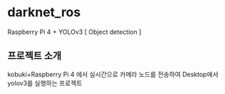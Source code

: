 # darknet_ros
Raspberry Pi 4 + YOLOv3 [ Object detection ]

## 프로젝트 소개
kobuki+Raspberry Pi 4 에서 실시간으로 카메라 노드를 전송하여 Desktop에서 yolov3를 실행하는 프로젝트
